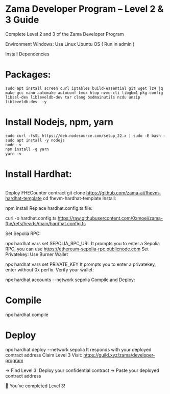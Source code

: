 # Zama Developer Program – Level 2 & 3 Guide
Complete Level 2 and 3 of the Zama Developer Program

Environment
Windows: Use Linux Ubuntu OS ( Run in admin )

Install Dependencies
# Packages:
```sudo apt update && sudo apt upgrade -y
sudo apt install screen curl iptables build-essential git wget lz4 jq make gcc nano automake autoconf tmux htop nvme-cli libgbm1 pkg-config libssl-dev libleveldb-dev tar clang bsdmainutils ncdu unzip libleveldb-dev  -y
```

# Install Nodejs, npm, yarn
```sudo apt update
sudo curl -fsSL https://deb.nodesource.com/setup_22.x | sudo -E bash -
sudo apt install -y nodejs
node -v
npm install -g yarn
yarn -v
```
# Install Hardhat:

``` npm install --save-dev hardhat
```
Deploy FHECounter contract
git clone https://github.com/zama-ai/fhevm-hardhat-template
cd fhevm-hardhat-template
Install:

npm install
Replace hardhat.config.ts file:

curl -o hardhat.config.ts https://raw.githubusercontent.com/0xmoei/zama-fhe/refs/heads/main/hardhat.config.ts

Set Sepolia RPC:

npx hardhat vars set SEPOLIA_RPC_URL
It prompts you to enter a Sepolia RPC, you can use https://ethereum-sepolia-rpc.publicnode.com
Set Privatekey: Use Burner Wallet

npx hardhat vars set PRIVATE_KEY
It prompts you to enter a privatekey, enter without 0x perfix.
Verify your wallet:

npx hardhat accounts --network sepolia
Compile and Deploy:

# Compile
npx hardhat compile

# Deploy
npx hardhat deploy --network sepolia
It responds with your deployed contract address
Claim Level 3
Visit: https://guild.xyz/zama/developer-program

→ Find Level 3: Deploy your confidential contract → Paste your deployed contract address

🎉 You’ve completed Level 3!
